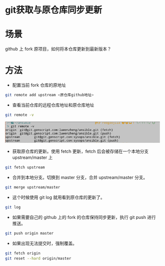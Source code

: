# git获取与原仓库同步更新


# 场景

github 上 fork 原项目，如何将本仓库更新到最新版本？

# 方法

- 配置当前 fork 仓库的原地址

```bash
git remote add upstream <原仓库github地址>
```

- 查看当前仓库的远程仓库地址和原仓库地址

```bash
git remote -v
```

![](https://raw.githubusercontent.com/gaojila/images/master/git%E8%8E%B7%E5%8F%96%E4%B8%8E%E5%8E%9F%E4%BB%93%E5%BA%93%E5%90%8C%E6%AD%A5%E6%9B%B4%E6%96%B0/2019-08-16-17-12-03.png)

- 获取原仓库的更新。使用 fetch 更新，fetch 后会被存储在一个本地分支 upstream/master 上

```bash
git fetch upstream
```

- 合并到本地分支。切换到 master 分支，合并 upstream/master 分支。

```bash
git merge upstream/master
```

- 这个时候使用 git log 就用看到原仓库的更新了。

```bash
git log
```

- 如果需要自己的 github 上的 fork 的仓库保持同步更新，执行 git push 进行推送。

```bash
git push origin master
```

- 如果出现无法提交时，强制覆盖。

```bash
git fetch origin
git reset --hard origin/master
```

